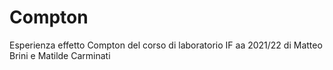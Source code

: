 # Compton
Esperienza effetto Compton del corso di laboratorio IF aa 2021/22 di  Matteo Brini e Matilde Carminati
